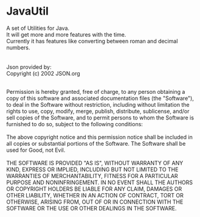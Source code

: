 # JavaUtil
A set of Utilities for Java.
<br>It will get more and more features with the time.
<br>Currently it has features like converting between roman and decimal numbers.
<br>
<br>
<br>Json provided by:
<br>Copyright (c) 2002 JSON.org

<br>Permission is hereby granted, free of charge, to any person obtaining a copy
of this software and associated documentation files (the "Software"), to deal
in the Software without restriction, including without limitation the rights
to use, copy, modify, merge, publish, distribute, sublicense, and/or sell
copies of the Software, and to permit persons to whom the Software is
furnished to do so, subject to the following conditions:
<br>
<br>The above copyright notice and this permission notice shall be included in all
copies or substantial portions of the Software.
The Software shall be used for Good, not Evil.
<br>
<br>THE SOFTWARE IS PROVIDED "AS IS", WITHOUT WARRANTY OF ANY KIND, EXPRESS OR
IMPLIED, INCLUDING BUT NOT LIMITED TO THE WARRANTIES OF MERCHANTABILITY,
FITNESS FOR A PARTICULAR PURPOSE AND NONINFRINGEMENT. IN NO EVENT SHALL THE
AUTHORS OR COPYRIGHT HOLDERS BE LIABLE FOR ANY CLAIM, DAMAGES OR OTHER
LIABILITY, WHETHER IN AN ACTION OF CONTRACT, TORT OR OTHERWISE, ARISING FROM,
OUT OF OR IN CONNECTION WITH THE SOFTWARE OR THE USE OR OTHER DEALINGS IN THE
SOFTWARE.
